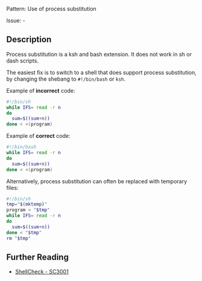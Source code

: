 Pattern: Use of process substitution

Issue: -

## Description

Process substitution is a ksh and bash extension. It does not work in sh or dash scripts.

The easiest fix is to switch to a shell that does support process substitution, by changing the shebang to `#!/bin/bash` or `ksh`.

Example of **incorrect** code:

```sh
#!/bin/sh
while IFS= read -r n
do
  sum=$((sum+n))
done < <(program)
```

Example of **correct** code:

```sh
#!/bin/bash
while IFS= read -r n
do
  sum=$((sum+n))
done < <(program)
```

Alternatively, process substitution can often be replaced with temporary files:

```sh
#!/bin/sh
tmp="$(mktemp)"
program > "$tmp"
while IFS= read -r n
do
  sum=$((sum+n))
done < "$tmp"
rm "$tmp"
```

## Further Reading

* [ShellCheck - SC3001](https://github.com/koalaman/shellcheck/wiki/SC3001)
